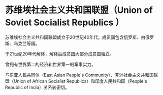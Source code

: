 # 苏维埃社会主义共和国联盟（Union of Soviet Socialist Republics ）

苏维埃社会主义共和国联盟成立于20世纪40年代，成员国包含俄罗斯、白俄罗斯、乌克兰等国。

于21世纪20年代解体，解体后成员国大部分成员国独立。

曾拥有世界第二的经济和世界第一的军事实力。

与东亚人民共同体（East Asian People's Community）、非洲社会主义共和国联盟（Union of African Socialist Republics）和印度人民共和国（People's Republic of India）关系较密切。
